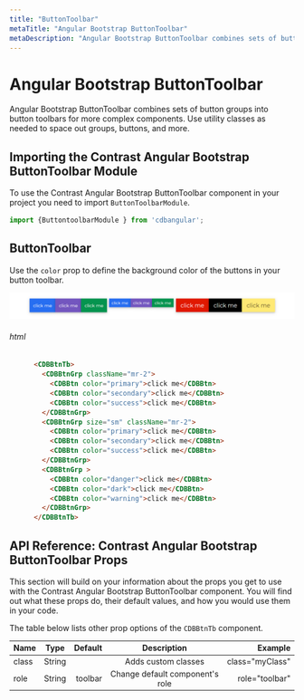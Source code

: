 ```yaml
---
title: "ButtonToolbar"
metaTitle: "Angular Bootstrap ButtonToolbar"
metaDescription: "Angular Bootstrap ButtonToolbar combines sets of button groups into button toolbars for more complex components"
---
```


# Angular Bootstrap ButtonToolbar

Angular Bootstrap ButtonToolbar combines sets of button groups into button toolbars for more complex components. Use utility classes as needed to space out groups, buttons, and more.

## Importing the Contrast Angular Bootstrap ButtonToolbar Module

To use the Contrast Angular Bootstrap ButtonToolbar component in your project you need to import `ButtonToolbarModule`.

```typescript
import {ButtontoolbarModule } from 'cdbangular';
```

## ButtonToolbar

Use the `color` prop to define the background color of the buttons in your button toolbar.

![Angular Bootstrap ButtonToolbar ](./images/buttontoolbar.png)

###### html
```html
      <CDBBtnTb>
        <CDBBtnGrp className="mr-2">
          <CDBBtn color="primary">click me</CDBBtn>
          <CDBBtn color="secondary">click me</CDBBtn>
          <CDBBtn color="success">click me</CDBBtn>
        </CDBBtnGrp>
        <CDBBtnGrp size="sm" className="mr-2">
          <CDBBtn color="primary">click me</CDBBtn>
          <CDBBtn color="secondary">click me</CDBBtn>
          <CDBBtn color="success">click me</CDBBtn>
        </CDBBtnGrp>
        <CDBBtnGrp >
          <CDBBtn color="danger">click me</CDBBtn>
          <CDBBtn color="dark">click me</CDBBtn>
          <CDBBtn color="warning">click me</CDBBtn>
        </CDBBtnGrp>
      </CDBBtnTb>
```


## API Reference: Contrast Angular Bootstrap ButtonToolbar Props

This section will build on your information about the props you get to use with the Contrast Angular Bootstrap ButtonToolbar component. You will find out what these props do, their default values, and how you would use them in your code.

The table below lists other prop options of the `CDBBtnTb` component.

| Name            | Type        | Default      |   Description| Example      |
| :------------- | :----------: | -----------: | :----------: | -----------: |
| class      | String       |              |Adds custom classes	      |     class="myClass"  |
| role           | String       | toolbar      | Change default component's role | role="toolbar"  |
